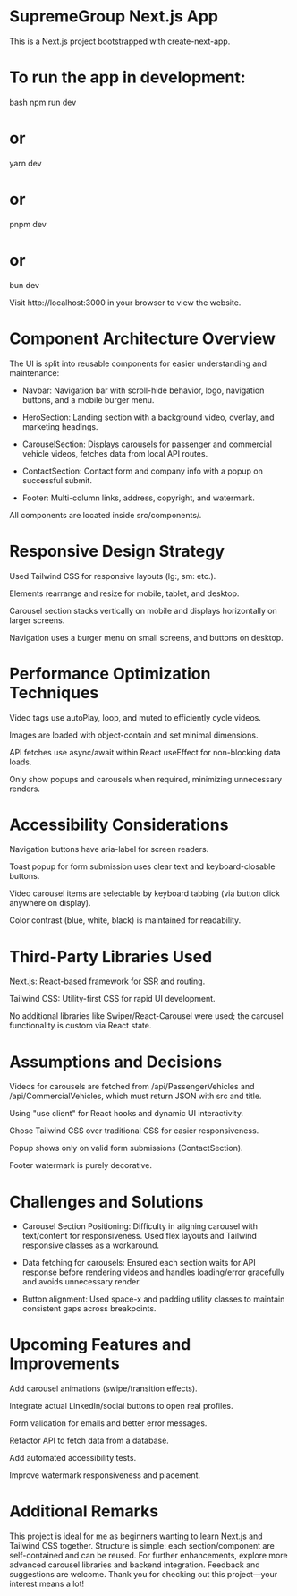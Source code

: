 # SupremeGroup Next.js App
This is a Next.js project bootstrapped with create-next-app.

# To run the app in development:

bash
npm run dev
# or
yarn dev
# or
pnpm dev
# or
bun dev

Visit http://localhost:3000 in your browser to view the website.

# Component Architecture Overview
The UI is split into reusable components for easier understanding and maintenance:

* Navbar: Navigation bar with scroll-hide behavior, logo, navigation buttons, and a mobile burger menu.

* HeroSection: Landing section with a background video, overlay, and marketing headings.

* CarouselSection: Displays carousels for passenger and commercial vehicle videos, fetches data from local API routes.

* ContactSection: Contact form and company info with a popup on successful submit.

* Footer: Multi-column links, address, copyright, and watermark.

All components are located inside src/components/.

# Responsive Design Strategy
Used Tailwind CSS for responsive layouts (lg:, sm: etc.).

Elements rearrange and resize for mobile, tablet, and desktop.

Carousel section stacks vertically on mobile and displays horizontally on larger screens.

Navigation uses a burger menu on small screens, and buttons on desktop.

# Performance Optimization Techniques
Video tags use autoPlay, loop, and muted to efficiently cycle videos.

Images are loaded with object-contain and set minimal dimensions.

API fetches use async/await within React useEffect for non-blocking data loads.

Only show popups and carousels when required, minimizing unnecessary renders.

# Accessibility Considerations
Navigation buttons have aria-label for screen readers.

Toast popup for form submission uses clear text and keyboard-closable buttons.

Video carousel items are selectable by keyboard tabbing (via button click anywhere on display).

Color contrast (blue, white, black) is maintained for readability.

# Third-Party Libraries Used
Next.js: React-based framework for SSR and routing.

Tailwind CSS: Utility-first CSS for rapid UI development.

No additional libraries like Swiper/React-Carousel were used; the carousel functionality is custom via React state.

# Assumptions and Decisions
Videos for carousels are fetched from /api/PassengerVehicles and /api/CommercialVehicles, which must return JSON with src and title.

Using "use client" for React hooks and dynamic UI interactivity.

Chose Tailwind CSS over traditional CSS for easier responsiveness.

Popup shows only on valid form submissions (ContactSection).

Footer watermark is purely decorative.

# Challenges and Solutions
* Carousel Section Positioning: Difficulty in aligning carousel with text/content for responsiveness. Used flex layouts and Tailwind responsive classes as a workaround.

* Data fetching for carousels: Ensured each section waits for API response before rendering videos and handles loading/error gracefully and avoids unnecessary render.

* Button alignment: Used space-x and padding utility classes to maintain consistent gaps across breakpoints.

# Upcoming Features and Improvements
Add carousel animations (swipe/transition effects).

Integrate actual LinkedIn/social buttons to open real profiles.

Form validation for emails and better error messages.

Refactor API to fetch data from a database.

Add automated accessibility tests.

Improve watermark responsiveness and placement.

# Additional Remarks
This project is ideal for me as beginners wanting to learn Next.js and Tailwind CSS together.
Structure is simple: each section/component are self-contained and can be reused. For further enhancements, explore more advanced carousel libraries and backend integration.
Feedback and suggestions are welcome.
Thank you for checking out this project—your interest means a lot!
